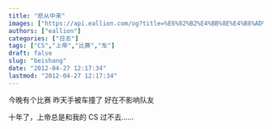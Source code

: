 ```yaml
---
title: "悲从中来"
images: ["https://api.eallion.com/og?title=%E6%82%B2%E4%BB%8E%E4%B8%AD%E6%9D%A5"]
authors: ["eallion"]
categories: ["日志"]
tags: ["CS","上帝","比赛","车"]
draft: false
slug: "beishang"
date: "2012-04-27 12:17:34"
lastmod: "2012-04-27 12:17:34"
---
```


今晚有个比赛
昨天手被车撞了
好在不影响队友

十年了，上帝总是和我的 CS 过不去……
